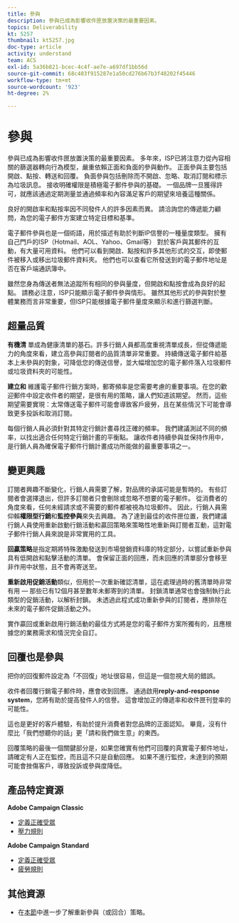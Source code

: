 ```yaml
---
title: 參與
description: 參與已成為影響收件匣放置決策的最重要因素。
topics: Deliverability
kt: 5257
thumbnail: kt5257.jpg
doc-type: article
activity: understand
team: ACS
exl-id: 5a36b821-bcec-4c4f-ae7e-a697df1bb56d
source-git-commit: 68c403f915287e1a50cd276b67b3f48202f45446
workflow-type: tm+mt
source-wordcount: '923'
ht-degree: 2%

---
```


# 參與

參與已成為影響收件匣放置決策的最重要因素。 多年來，ISP已將注意力從內容相關的篩選器轉向行為模型，嚴重依賴正面和負面的參與動作。 正面參與主要包括開啟、點按、轉送和回覆。 負面參與包括刪除而不開啟、忽略、取消訂閱和標示為垃圾訊息。 接收明確權限是積極電子郵件參與的基礎。 一個品牌一旦獲得許可，就應該通過定期測量並通過頻率和內容滿足客戶的期望來培養這種關係。

良好的開啟率和點按率因不同發件人的許多因素而異。 請洽詢您的傳遞能力顧問，為您的電子郵件方案建立特定目標和基準。

電子郵件參與也是一個術語，用於描述有助於判斷IP信譽的一種量度類型。 擁有自己門戶的ISP（Hotmail、AOL、Yahoo、Gmail等） 對於客戶與其郵件的互動，有大量可用資料。 他們可以看到開啟、點按和許多其他形式的交互，即使郵件被移入或移出垃圾郵件資料夾。 他們也可以查看它所發送到的電子郵件地址是否在客戶端通訊簿中。

雖然您身為傳送者無法追蹤所有相同的參與量度，但開啟和點按會成為良好的起點。 請務必注意，ISP只能顯示電子郵件參與情形。 雖然其他形式的參與對於整體業務而言非常重要，但ISP只能根據電子郵件量度來顯示和進行篩選判斷。

## 超量品質

**有機清** 單成為健康清單的基石。許多行銷人員都高度重視清單成長，但從傳遞能力的角度來看，建立高參與訂閱者的品質清單非常重要。 持續傳送電子郵件給基本上未參與的對象，可降低您的傳送信譽，並大幅增加您的電子郵件落入垃圾郵件或垃圾資料夾的可能性。

**建立和** 維護電子郵件行銷方案時，郵寄頻率是您需要考慮的重要事項。在您的歡迎郵件中設定收件者的期望，是很有用的策略，讓人們知道該期望。 然而，這些期望需要實現：太常傳送電子郵件可能會導致客戶疲勞，且在某些情況下可能會導致更多投訴和取消訂閱。

每個行銷人員必須針對其特定行銷計畫尋找正確的頻率。 我們建議測試不同的頻率，以找出適合任何特定行銷計畫的平衡點。 讓收件者持續參與並保持作用中，是行銷人員為確保電子郵件行銷計畫成功所能做的最重要事項之一。

## 變更興趣

訂閱者興趣不斷變化，行銷人員需要了解，對品牌的承諾可能是暫時的。 有些訂閱者會選擇退出，但許多訂閱者只會刪除或忽略不想要的電子郵件。 從消費者的角度來看，任何未經請求或不需要的郵件都被視為垃圾郵件。 因此，行銷人員需仰賴&#x200B;**權限型行銷**&#x200B;和&#x200B;**監控參與**&#x200B;來失去興趣。 為了達到最佳的收件匣位置，我們建議行銷人員使用重新啟動行銷活動和贏回策略來策略性地重新與訂閱者互動，這對電子郵件行銷人員來說是非常實用的工具。

**回贏策略**&#x200B;是指定期將特殊激勵發送到市場營銷資料庫的特定部分，以嘗試重新參與具有低開啟和點擊活動的清單。 會保留正面的回應，而未回應的清單部分會移至非作用中狀態，且不會再寄送至。

**重新啟用促銷活動**&#x200B;類似，但用於一次重新確認清單，這在處理過時的舊清單時非常有用 — 那些已有12個月甚至數年未郵寄到的清單。 封鎖清單通常也會強制執行此類型的促銷活動，以解析封鎖。 未透過此程式成功重新參與的訂閱者，應排除在未來的電子郵件促銷活動之外。

實作贏回或重新啟用行銷活動的最佳方式將是您的電子郵件方案所獨有的，且應根據您的業務需求和情況完全自訂。

## 回覆也是參與

把你的回復郵件設定為「不回復」地址很容易，但這是一個忽視大局的錯誤。

收件者回覆行銷電子郵件時，應會收到回應。 通過啟用&#x200B;**reply-and-response system**，您將有助於提高發件人的信譽。 這會增加正的傳遞率和收件匣刊登率的可能性。

這也是更好的客戶體驗，有助於提升消費者對您品牌的正面認知。 畢竟，沒有什麼比「我們想聽你的話」更「請和我們做生意」的東西。

回覆策略的最後一個關鍵部分是，如果您確實有他們可回覆的真實電子郵件地址，請確定有人正在監控，而且這不只是自動回應。 如果不進行監控，未達到的預期可能會挫傷客戶，導致投訴或參與度降低。

## 產品特定資源

**Adobe Campaign Classic**

* [定義正確受眾](https://experienceleague.adobe.com/docs/campaign-standard/using/communication-channels/delivery-bestpractices/define-the-right-audience.html#communication-channels)
* [壓力規則](https://experienceleague.adobe.com/docs/campaign-classic/using/orchestrating-campaigns/campaign-optimization/pressure-rules.html)

**Adobe Campaign Standard**

* [定義正確受眾](https://experienceleague.adobe.com/docs/campaign-standard/using/communication-channels/delivery-bestpractices/define-the-right-audience.html)
* [疲勞規則](https://experienceleague.adobe.com/docs/campaign-standard/using/testing-and-sending/working-with-typology-rules/fatigue-rules.html)

## 其他資源

* 在[本節](/help/additional-resources/re-engagement.md)中進一步了解重新參與（或回合）策略。
